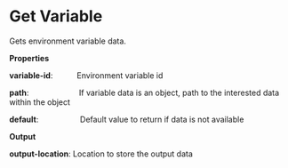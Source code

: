 # Get Variable

Gets environment variable data.

 **Properties**
 

**variable-id**:            Environment variable id

**path**:                       If variable data is an object, path to the interested data within the object

**default**:                   Default value to return if data is not available

 **Output**
 

**output-location**: Location to store the output data